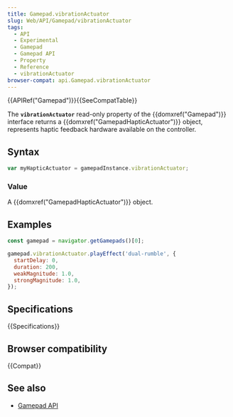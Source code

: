 ```yaml
---
title: Gamepad.vibrationActuator
slug: Web/API/Gamepad/vibrationActuator
tags:
  - API
  - Experimental
  - Gamepad
  - Gamepad API
  - Property
  - Reference
  - vibrationActuator
browser-compat: api.Gamepad.vibrationActuator
---
```

{{APIRef("Gamepad")}}{{SeeCompatTable}}

The **`vibrationActuator`** read-only property of the {{domxref("Gamepad")}} interface returns a {{domxref("GamepadHapticActuator")}} object, represents haptic feedback hardware available on the controller.

## Syntax

```js
var myHapticActuator = gamepadInstance.vibrationActuator;
```

### Value

A {{domxref("GamepadHapticActuator")}} object.

## Examples

```js
const gamepad = navigator.getGamepads()[0];

gamepad.vibrationActuator.playEffect('dual-rumble', {
  startDelay: 0,
  duration: 200,
  weakMagnitude: 1.0,
  strongMagnitude: 1.0,
});
```

## Specifications

{{Specifications}}

## Browser compatibility

{{Compat}}

## See also

- [Gamepad API](/en-US/docs/Web/API/Gamepad_API)
